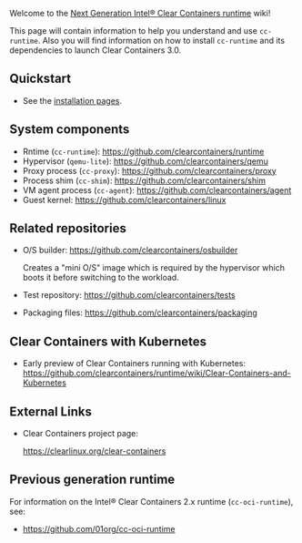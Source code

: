 Welcome to the [Next Generation Intel® Clear Containers runtime](https://github.com/clearcontainers/runtime) wiki!

This page will contain information to help you understand and use `cc-runtime`.
Also you will find information on how to install `cc-runtime` and its dependencies to launch Clear Containers 3.0.

## Quickstart

- See the [installation pages](https://github.com/clearcontainers/runtime/wiki/Installation).

## System components

- Rntime (`cc-runtime`): https://github.com/clearcontainers/runtime
- Hypervisor (`qemu-lite`): https://github.com/clearcontainers/qemu
- Proxy process (`cc-proxy`): https://github.com/clearcontainers/proxy
- Process shim (`cc-shim`): https://github.com/clearcontainers/shim
- VM agent process (`cc-agent`): https://github.com/clearcontainers/agent
- Guest kernel: https://github.com/clearcontainers/linux

## Related repositories

- O/S builder: https://github.com/clearcontainers/osbuilder

  Creates a "mini O/S" image which is required by the hypervisor which boots it before switching to the workload.

- Test repository: https://github.com/clearcontainers/tests
- Packaging files: https://github.com/clearcontainers/packaging

## Clear Containers with Kubernetes

- Early preview of Clear Containers running with Kubernetes: https://github.com/clearcontainers/runtime/wiki/Clear-Containers-and-Kubernetes

## External Links

- Clear Containers project page:

  https://clearlinux.org/clear-containers

## Previous generation runtime

For information on the Intel® Clear Containers 2.x runtime (`cc-oci-runtime`), see:

- https://github.com/01org/cc-oci-runtime